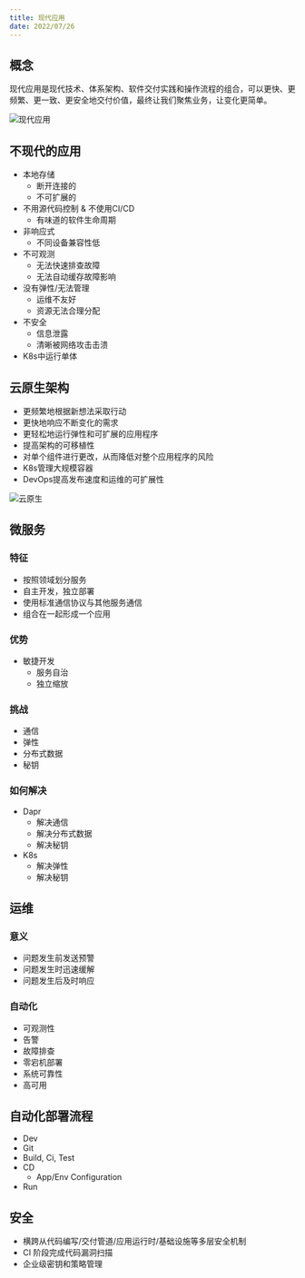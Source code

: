 ```yaml
---
title: 现代应用
date: 2022/07/26
---
```



## 概念

现代应用是现代技术、体系架构、软件交付实践和操作流程的组合，可以更快、更频繁、更一致、更安全地交付价值，最终让我们聚焦业务，让变化更简单。

![现代应用](/framework/modern-application.png)

## 不现代的应用

* 本地存储
  * 断开连接的
  * 不可扩展的
* 不用源代码控制 & 不使用CI/CD
  * 有味道的软件生命周期
* 非响应式
  * 不同设备兼容性低
* 不可观测
  * 无法快速排查故障
  * 无法自动缓存故障影响
* 没有弹性/无法管理
  * 运维不友好
  * 资源无法合理分配
* 不安全
  * 信息泄露
  * 清晰被网络攻击击溃
* K8s中运行单体

## 云原生架构

* 更频繁地根据新想法采取行动
* 更快地响应不断变化的需求
* 更轻松地运行弹性和可扩展的应用程序
* 提高架构的可移植性
* 对单个组件进行更改，从而降低对整个应用程序的风险
* K8s管理大规模容器
* DevOps提高发布速度和运维的可扩展性

![云原生](/framework/cloud-native.png)

## 微服务

### 特征

* 按照领域划分服务
* 自主开发，独立部署
* 使用标准通信协议与其他服务通信
* 组合在一起形成一个应用

### 优势

* 敏捷开发
  * 服务自治
  * 独立缩放

### 挑战

* 通信
* 弹性
* 分布式数据
* 秘钥

### 如何解决

* Dapr
  * 解决通信
  * 解决分布式数据
  * 解决秘钥
* K8s
  * 解决弹性
  * 解决秘钥

## 运维

### 意义

* 问题发生前发送预警
* 问题发生时迅速缓解
* 问题发生后及时响应

### 自动化

* 可观测性
* 告警
* 故障排查
* 零宕机部署
* 系统可靠性
* 高可用

## 自动化部署流程

* Dev
* Git
* Build, Ci, Test
* CD
  * App/Env Configuration
* Run

## 安全

* 横跨从代码编写/交付管道/应用运行时/基础设施等多层安全机制
* CI 阶段完成代码漏洞扫描
* 企业级密钥和策略管理